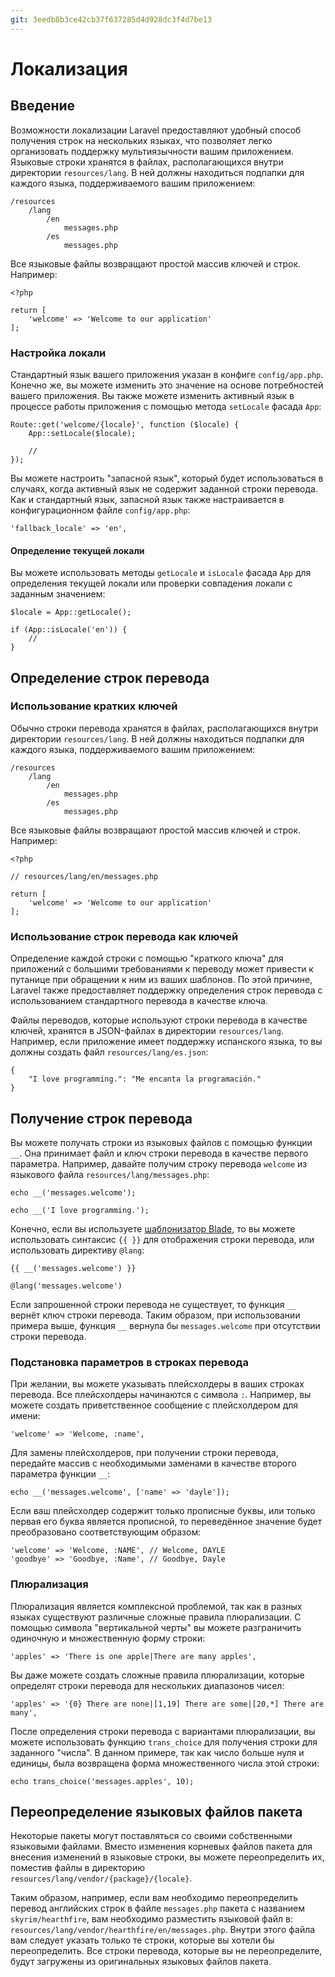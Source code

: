 ```yaml
---
git: 3eedb8b3ce42cb37f637285d4d928dc3f4d7be13
---
```


# Локализация

<a name="introduction"></a>
## Введение

Возможности локализации Laravel предоставляют удобный способ получения строк на нескольких языках, что позволяет легко организовать поддержку мультиязычности вашим приложением. Языковые строки хранятся в файлах, располагающихся внутри директории `resources/lang`. В ней должны находиться подпапки для каждого языка, поддерживаемого вашим приложением:

    /resources
        /lang
            /en
                messages.php
            /es
                messages.php

Все языковые файлы возвращают простой массив ключей и строк. Например:

    <?php

    return [
        'welcome' => 'Welcome to our application'
    ];

### Настройка локали

Стандартный язык вашего приложения указан в конфиге `config/app.php`. Конечно же, вы можете изменить это значение на основе потребностей вашего приложения. Вы также можете изменить активный язык в процессе работы приложения с помощью метода `setLocale` фасада `App`:

    Route::get('welcome/{locale}', function ($locale) {
        App::setLocale($locale);

        //
    });

Вы можете настроить "запасной язык", который будет использоваться в случаях, когда активный язык не содержит заданной строки перевода. Как и стандартный язык, запасной язык также настраивается в конфигурационном файле `config/app.php`:

    'fallback_locale' => 'en',

#### Определение текущей локали

Вы можете использовать методы `getLocale` и `isLocale` фасада `App` для определения текущей локали или проверки совпадения локали с заданным значением:

    $locale = App::getLocale();

    if (App::isLocale('en')) {
        //
    }

<a name="defining-translation-strings"></a>
## Определение строк перевода

<a name="using-short-keys"></a>
### Использование кратких ключей

Обычно строки перевода хранятся в файлах, располагающихся внутри директории `resources/lang`. В ней должны находиться подпапки для каждого языка, поддерживаемого вашим приложением:

    /resources
        /lang
            /en
                messages.php
            /es
                messages.php

Все языковые файлы возвращают простой массив ключей и строк. Например:

    <?php

    // resources/lang/en/messages.php

    return [
        'welcome' => 'Welcome to our application'
    ];

<a name="using-translation-strings-as-keys"></a>
### Использование строк перевода как ключей

Определение каждой строки с помощью "краткого ключа" для приложений с большими требованиями к переводу может привести к путанице при обращении к ним из ваших шаблонов. По этой причине, Laravel также предоставляет поддержку определения строк перевода с использованием стандартного перевода в качестве ключа.

Файлы переводов, которые используют строки перевода в качестве ключей, хранятся в JSON-файлах в директории `resources/lang`. Например, если приложение имеет поддержку испанского языка, то вы должны создать файл `resources/lang/es.json`:

    {
        "I love programming.": "Me encanta la programación."
    }

<a name="retrieving-translation-strings"></a>
## Получение строк перевода

Вы можете получать строки из языковых файлов с помощью функции `__`. Она принимает файл и ключ строки перевода в качестве первого параметра. Например, давайте получим строку перевода `welcome` из языкового файла `resources/lang/messages.php`:

    echo __('messages.welcome');

    echo __('I love programming.');

Конечно, если вы используете [шаблонизатор Blade](/docs/{{version}}/blade), то вы можете использовать синтаксис `{{ }}` для отображения строки перевода, или использовать директиву `@lang`:

    {{ __('messages.welcome') }}

    @lang('messages.welcome')

Если запрошенной строки перевода не существует, то функция `__` вернёт ключ строки перевода. Таким образом, при использовании примера выше, функция `__` вернула бы `messages.welcome` при отсутствии строки перевода.

<a name="replacing-parameters-in-translation-strings"></a>
### Подстановка параметров в строках перевода

При желании, вы можете указывать плейсхолдеры в ваших строках перевода. Все плейсхолдеры начинаются с символа `:`. Например, вы можете создать приветственное сообщение с плейсхолдером для имени:

    'welcome' => 'Welcome, :name',

Для замены плейсхолдеров, при получении строки перевода, передайте массив с необходимыми заменами в качестве второго параметра функции `__`:

    echo __('messages.welcome', ['name' => 'dayle']);

Если ваш плейсхолдер содержит только прописные буквы, или только первая его буква является прописной, то переведённое значение будет преобразовано соответствующим образом:

    'welcome' => 'Welcome, :NAME', // Welcome, DAYLE
    'goodbye' => 'Goodbye, :Name', // Goodbye, Dayle


<a name="pluralization"></a>
### Плюрализация

Плюрализация является комплексной проблемой, так как в разных языках существуют различные сложные правила плюрализации. С помощью символа "вертикальной черты" вы можете разграничить одиночную и множественную форму строки:

    'apples' => 'There is one apple|There are many apples',

Вы даже можете создать сложные правила плюрализации, которые определят строки перевода для нескольких диапазонов чисел:

    'apples' => '{0} There are none|[1,19] There are some|[20,*] There are many',

После определения строки перевода с вариантами плюрализации, вы можете использовать функцию `trans_choice` для получения строки для заданного "числа". В данном примере, так как число больше нуля и единицы, была возвращена форма множественного числа этой строки:

    echo trans_choice('messages.apples', 10);

<a name="overriding-package-language-files"></a>
## Переопределение языковых файлов пакета

Некоторые пакеты могут поставляться со своими собственными языковыми файлами. Вместо изменения корневых файлов пакета для внесения изменений в языковые строки, вы можете переопределить их, поместив файлы в директорию `resources/lang/vendor/{package}/{locale}`.

Таким образом, например, если вам необходимо переопределить перевод английских строк в файле `messages.php` пакета с названием `skyrim/hearthfire`, вам необходимо разместить языковой файл в: `resources/lang/vendor/hearthfire/en/messages.php`. Внутри этого файла вам следует указать только те строки, которые вы хотели бы переопределить. Все строки перевода, которые вы не переопределите, будут загружены из оригинальных языковых файлов пакета.
